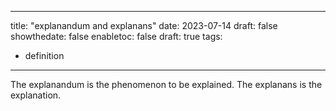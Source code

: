 
---
title: "explanandum and explanans"
date: 2023-07-14
draft: false
showthedate: false
enabletoc: false
draft: true
tags:
- definition
---

The explanandum is the phenomenon to be explained.
The explanans is the explanation. 